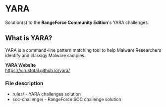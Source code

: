 # YARA 
Solution(s) to the <b>RangeForce Community Edition</b>'s YARA challenges.

## What is YARA?
YARA is a command-line pattern matching tool to help Malware Researchers identify and classigy Malware samples.

<b>YARA Website</b><br>
https://virustotal.github.io/yara/

### File description
* rules/ - YARA challenges solution
* soc-challenge/ - RangeForce SOC challenge solution
